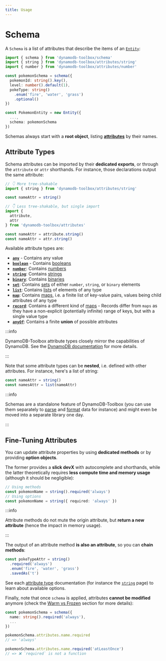 ```yaml
---
title: Usage
---
```


# Schema

A `Schema` is a list of attributes that describe the items of an [`Entity`](../../3-entities/1-usage/index.md):

```ts
import { schema } from 'dynamodb-toolbox/schema'
import { string } from 'dynamodb-toolbox/attributes/string'
import { number } from 'dynamodb-toolbox/attributes/number'

const pokemonSchema = schema({
  pokemonId: string().key(),
  level: number().default(1),
  pokeType: string()
    .enum('fire', 'water', 'grass')
    .optional()
})

const PokemonEntity = new Entity({
  ...,
  schema: pokemonSchema
})
```

Schemas always start with a **root object**, listing [**attributes**](#attributes) by their names.

## Attribute Types

Schema attributes can be imported by their **dedicated exports**, or through the `attribute` or `attr` shorthands. For instance, those declarations output the same attribute:

```ts
// 👇 More tree-shakable
import { string } from 'dynamodb-toolbox/attributes/string'

const nameAttr = string()

// 👇 Less tree-shakable, but single import
import {
  attribute,
  attr
} from 'dynamodb-toolbox/attributes'

const nameAttr = attribute.string()
const nameAttr = attr.string()
```

Available attribute types are:

- [**`any`**](../4-any/index.md) - Contains any value
- [**`boolean`**](../5-boolean/index.md) - Contains [booleans](https://docs.aws.amazon.com/amazondynamodb/latest/developerguide/HowItWorks.NamingRulesDataTypes.html#HowItWorks.DataTypes)
- [**`number`**](../6-number/index.md): Contains [numbers](https://docs.aws.amazon.com/amazondynamodb/latest/developerguide/HowItWorks.NamingRulesDataTypes.html#HowItWorks.DataTypes)
- [**`string`**](../7-string/index.md): Contains [strings](https://docs.aws.amazon.com/amazondynamodb/latest/developerguide/HowItWorks.NamingRulesDataTypes.html#HowItWorks.DataTypes)
- [**`binary`**](../8-binary/index.md): Contains [binaries](https://docs.aws.amazon.com/amazondynamodb/latest/developerguide/HowItWorks.NamingRulesDataTypes.html#HowItWorks.DataTypes)
- [**`set`**](../9-set/index.md): Contains [sets](https://docs.aws.amazon.com/amazondynamodb/latest/developerguide/HowItWorks.NamingRulesDataTypes.html#HowItWorks.DataTypes) of either `number`, `string`, or `binary` elements
- [**`list`**](../10-list/index.md): Contains [lists](https://docs.aws.amazon.com/amazondynamodb/latest/developerguide/HowItWorks.NamingRulesDataTypes.html#HowItWorks.DataTypes) of elements of any type
- [**`map`**](../11-map/index.md): Contains [maps](https://docs.aws.amazon.com/amazondynamodb/latest/developerguide/HowItWorks.NamingRulesDataTypes.html#HowItWorks.DataTypes), i.e. a finite list of key-value pairs, values being child attributes of any type
- [**`record`**](../12-record/index.md): Contains a different kind of [maps](https://docs.aws.amazon.com/amazondynamodb/latest/developerguide/HowItWorks.NamingRulesDataTypes.html#HowItWorks.DataTypes) - Records differ from `maps` as they have a non-explicit (potentially infinite) range of keys, but with a single value type
- [**`anyOf`**](../4-any/index.md): Contains a finite **union** of possible attributes

:::info

DynamoDB-Toolbox attribute types closely mirror the capabilities of DynamoDB. See the [DynamoDB documentation](https://docs.aws.amazon.com/amazondynamodb/latest/developerguide/HowItWorks.NamingRulesDataTypes.html#HowItWorks.DataTypes) for more details.

:::

Note that some attribute types can be **nested**, i.e. defined with other attributes. For instance, here's a list of string:

```ts
const nameAttr = string()
const namesAttr = list(nameAttr)
```

:::info

Schemas are a standalone feature of DynamoDB-Toolbox (you can use them separately to [parse](../14-actions/1-parse.md) and [format](../14-actions/2-format.md) data for instance) and might even be moved into a separate library one day.

:::

## Fine-Tuning Attributes

You can update attribute properties by using **dedicated methods** or by providing **option objects**.

The former provides a **slick devX** with autocomplete and shorthands, while the latter theoretically requires **less compute time and memory usage** (although it should be negligible):

```ts
// Using methods
const pokemonName = string().required('always')
// Using options
const pokemonName = string({ required: 'always' })
```

:::info

Attribute methods do not mute the origin attribute, but **return a new attribute** (hence the impact in memory usage).

:::

The output of an attribute method **is also an attribute**, so you can **chain methods**:

```ts
const pokeTypeAttr = string()
  .required('always')
  .enum('fire', 'water', 'grass')
  .savedAs('t')
```

See each [attribute type](#attribute-types) documentation (for instance the [`string`](../7-string/index.md) page) to learn about available options.

Finally, note that once `schema` is applied, attributes **cannot be modified** anymore (check the [Warm vs Frozen](../2-warm-vs-frozen/index.md) section for more details):

```ts
const pokemonSchema = schema({
  name: string().required('always'),
  ...
})

pokemonSchema.attributes.name.required
// => 'always'

pokemonSchema.attributes.name.required('atLeastOnce')
// => ❌ `required` is not a function
```
